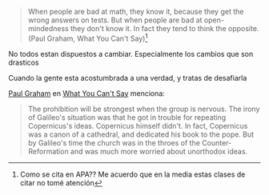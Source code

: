 > When people are bad at math, they know it, because they get the wrong answers on tests. But when people are bad at open-mindedness they don't know it. In fact they tend to think the opposite. (Paul Graham, What You Can't Say)[^1]


No todos estan dispuestos a cambiar. Especialmente los cambios que son drasticos

Cuando la gente esta acostumbrada a una verdad, y tratas de desafiarla

[Paul Graham](https://en.wikipedia.org/wiki/Paul_Graham_(programmer)) en [What You Can't Say](https://paulgraham.com/say.html) menciona:

> The prohibition will be strongest when the group is nervous. The irony of Galileo's situation was that he got in trouble for repeating Copernicus's ideas. Copernicus himself didn't. In fact, Copernicus was a canon of a cathedral, and dedicated his book to the pope. But by Galileo's time the church was in the throes of the Counter-Reformation and was much more worried about unorthodox ideas.

  

[^1]: Como se cita en APA?? Me acuerdo que en la media estas clases de citar no tomé atención